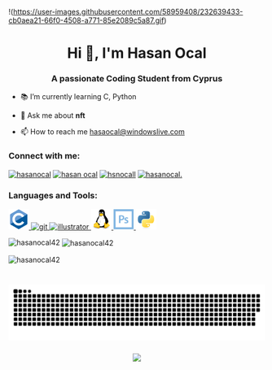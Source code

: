 !(https://user-images.githubusercontent.com/58959408/232639433-cb0aea21-66f0-4508-a771-85e2089c5a87.gif)

<h1 align="center">Hi 👋, I'm Hasan Ocal</h1>
<h3 align="center">A passionate Coding Student from Cyprus</h3>

- 📚 I’m currently learning C, Python

- 💬 Ask me about **nft**

- 📫 How to reach me hasaocal@windowslive.com

<h3 align="left">Connect with me:</h3>
<p align="left">
<a href="https://twitter.com/hasanocal" target="blank"><img align="center" src="https://raw.githubusercontent.com/rahuldkjain/github-profile-readme-generator/master/src/images/icons/Social/twitter.svg" alt="hasanocal" height="30" width="40" /></a>
<a href="https://linkedin.com/in/hasan ocal" target="blank"><img align="center" src="https://raw.githubusercontent.com/rahuldkjain/github-profile-readme-generator/master/src/images/icons/Social/linked-in-alt.svg" alt="hasan ocal" height="30" width="40" /></a>
<a href="https://instagram.com/hsnocall" target="blank"><img align="center" src="https://raw.githubusercontent.com/rahuldkjain/github-profile-readme-generator/master/src/images/icons/Social/instagram.svg" alt="hsnocall" height="30" width="40" /></a>
<a href="https://discord.gg/hasanocal." target="blank"><img align="center" src="https://raw.githubusercontent.com/rahuldkjain/github-profile-readme-generator/master/src/images/icons/Social/discord.svg" alt="hasanocal." height="30" width="40" /></a>
</p>

<h3 align="left">Languages and Tools:</h3>
<p align="left"> <a href="https://www.cprogramming.com/" target="_blank" rel="noreferrer"> <img src="https://raw.githubusercontent.com/devicons/devicon/master/icons/c/c-original.svg" alt="c" width="40" height="40"/> </a> <a href="https://git-scm.com/" target="_blank" rel="noreferrer"> <img src="https://www.vectorlogo.zone/logos/git-scm/git-scm-icon.svg" alt="git" width="40" height="40"/> </a> <a href="https://www.adobe.com/in/products/illustrator.html" target="_blank" rel="noreferrer"> <img src="https://www.vectorlogo.zone/logos/adobe_illustrator/adobe_illustrator-icon.svg" alt="illustrator" width="40" height="40"/> </a> <a href="https://www.linux.org/" target="_blank" rel="noreferrer"> <img src="https://raw.githubusercontent.com/devicons/devicon/master/icons/linux/linux-original.svg" alt="linux" width="40" height="40"/> </a> <a href="https://www.photoshop.com/en" target="_blank" rel="noreferrer"> <img src="https://raw.githubusercontent.com/devicons/devicon/master/icons/photoshop/photoshop-line.svg" alt="photoshop" width="40" height="40"/> </a> <a href="https://www.python.org" target="_blank" rel="noreferrer"> <img src="https://raw.githubusercontent.com/devicons/devicon/master/icons/python/python-original.svg" alt="python" width="40" height="40"/> </a> </p>

<p><img align="left" src="https://github-readme-stats.vercel.app/api/top-langs?username=hasanocal42&show_icons=true&locale=en&layout=compact" alt="hasanocal42" /></p>

<p>&nbsp;<img align="center" src="https://github-readme-stats.vercel.app/api?username=hasanocal42&show_icons=true&locale=en" alt="hasanocal42" /></p>

<p><img align="center" src="https://github-readme-streak-stats.herokuapp.com/?user=hasanocal42&" alt="hasanocal42" /></p>

###

<br clear="both">

<img src="https://raw.githubusercontent.com/Serverbauer/Serverbauer/output/snake.svg" alt="Snake animation" />

###

<div align="center">
  <img src="https://profile-counter.glitch.me/Serverbauer/count.svg?"  />
</div>

###
